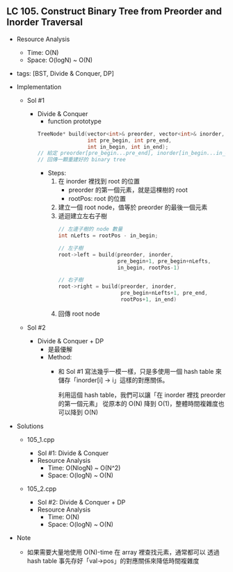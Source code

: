 ## LC 105. Construct Binary Tree from Preorder and Inorder Traversal
- Resource Analysis
    - Time: O(N)
    - Space: O(logN) ~ O(N)

- tags: [BST, Divide & Conquer, DP]

- Implementation
    - Sol #1
        - Divide & Conquer
            - function prototype
            ```C++
            TreeNode* build(vector<int>& preorder, vector<int>& inorder,
                            int pre_begin, int pre_end,
                            int in_begin, int in_end);
            // 給定 preorder[pre_begin...pre_end], inorder[in_begin...in_end]
            // 回傳一顆重建好的 binary tree
            ```
            - Steps:
                1.  在 inorder 裡找到 root 的位置 
                    - preorder 的第一個元素，就是這棵樹的 root
                    - rootPos: root 的位置
                2.  建立一個 root node，值等於 preorder 的最後一個元素
                3.  遞迴建立左右子樹
                    ```C++
                    // 左邊子樹的 node 數量
                    int nLefts = rootPos - in_begin;
                    
                    // 左子樹
                    root->left = build(preorder, inorder,
                                       pre_begin+1, pre_begin+nLefts,
                                       in_begin, rootPos-1)
                    
                    // 右子樹
                    root->right = build(preorder, inorder,
                                        pre_begin+nLefts+1, pre_end,
                                        rootPos+1, in_end)
                4. 回傳 root node  
                 
    - Sol #2
        - Divide & Conquer + DP
            - 是最優解
            - Method:
                - 和 Sol #1 寫法幾乎一模一樣，只是多使用一個 hash table 來
                  儲存「inorder[i] -> i」這樣的對應關係。
                  
                  利用這個 hash table，我們可以讓「在 inorder 裡找 preorder 的第一個元素」
                  從原本的 O(N) 降到 O(1)，整體時間複雜度也可以降到 O(N) 
                    
- Solutions
    - 105_1.cpp
        - Sol #1: Divide & Conquer
        - Resource Analysis
            - Time: O(NlogN) ~ O(N^2)
            - Space: O(logN) ~ O(N)

    - 105_2.cpp
        - Sol #2: Divide & Conquer + DP
        - Resource Analysis
            - Time: O(N)
            - Space: O(logN) ~ O(N) 

- Note
    - 如果需要大量地使用 O(N)-time 在 array 裡查找元素，通常都可以
      透過 hash table 事先存好「val->pos」的對應關係來降低時間複雜度  